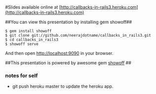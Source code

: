 #Slides available online at [http://callbacks-in-rails3.heroku.com](http://callbacks-in-rails3.heroku.com)


##You can view this presentation by installing gem showoff##

    $ gem install showoff
    $ git clone git://github.com/neerajdotname/callbacks_in_rails3.git
    $ cd callbacks_in_rails3
    $ showoff serve

And then open [http://localhost:9090](http://localhost:9090) in your browser.


##This presentation is powered by awesome gem [showoff](http://github.com/schacon/showoff) ##

### notes for self ###
* git push heroku master to update the heroku app.

